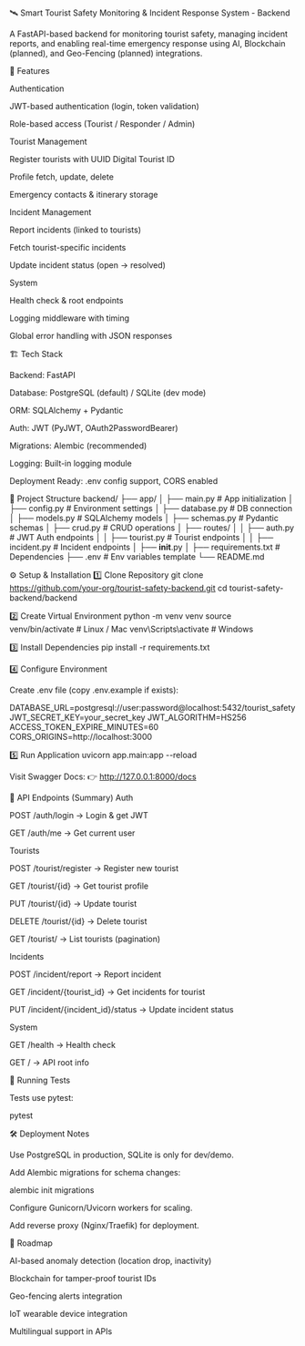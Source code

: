 🛰️ Smart Tourist Safety Monitoring & Incident Response System - Backend

A FastAPI-based backend for monitoring tourist safety, managing incident reports, and enabling real-time emergency response using AI, Blockchain (planned), and Geo-Fencing (planned) integrations.

🚀 Features

Authentication

JWT-based authentication (login, token validation)

Role-based access (Tourist / Responder / Admin)

Tourist Management

Register tourists with UUID Digital Tourist ID

Profile fetch, update, delete

Emergency contacts & itinerary storage

Incident Management

Report incidents (linked to tourists)

Fetch tourist-specific incidents

Update incident status (open → resolved)

System

Health check & root endpoints

Logging middleware with timing

Global error handling with JSON responses

🏗️ Tech Stack

Backend: FastAPI

Database: PostgreSQL (default) / SQLite (dev mode)

ORM: SQLAlchemy + Pydantic

Auth: JWT (PyJWT, OAuth2PasswordBearer)

Migrations: Alembic (recommended)

Logging: Built-in logging module

Deployment Ready: .env config support, CORS enabled

📂 Project Structure
backend/
├── app/
│   ├── main.py              # App initialization
│   ├── config.py            # Environment settings
│   ├── database.py          # DB connection
│   ├── models.py            # SQLAlchemy models
│   ├── schemas.py           # Pydantic schemas
│   ├── crud.py              # CRUD operations
│   ├── routes/
│   │   ├── auth.py          # JWT Auth endpoints
│   │   ├── tourist.py       # Tourist endpoints
│   │   ├── incident.py      # Incident endpoints
│   ├── __init__.py
│
├── requirements.txt         # Dependencies
├── .env                     # Env variables template
└── README.md

⚙️ Setup & Installation
1️⃣ Clone Repository
git clone https://github.com/your-org/tourist-safety-backend.git
cd tourist-safety-backend/backend

2️⃣ Create Virtual Environment
python -m venv venv
source venv/bin/activate   # Linux / Mac
venv\Scripts\activate      # Windows

3️⃣ Install Dependencies
pip install -r requirements.txt

4️⃣ Configure Environment

Create .env file (copy .env.example if exists):

DATABASE_URL=postgresql://user:password@localhost:5432/tourist_safety
JWT_SECRET_KEY=your_secret_key
JWT_ALGORITHM=HS256
ACCESS_TOKEN_EXPIRE_MINUTES=60
CORS_ORIGINS=http://localhost:3000

5️⃣ Run Application
uvicorn app.main:app --reload


Visit Swagger Docs: 👉 http://127.0.0.1:8000/docs

🔑 API Endpoints (Summary)
Auth

POST /auth/login → Login & get JWT

GET /auth/me → Get current user

Tourists

POST /tourist/register → Register new tourist

GET /tourist/{id} → Get tourist profile

PUT /tourist/{id} → Update tourist

DELETE /tourist/{id} → Delete tourist

GET /tourist/ → List tourists (pagination)

Incidents

POST /incident/report → Report incident

GET /incident/{tourist_id} → Get incidents for tourist

PUT /incident/{incident_id}/status → Update incident status

System

GET /health → Health check

GET / → API root info

🧪 Running Tests

Tests use pytest:

pytest

🛠️ Deployment Notes

Use PostgreSQL in production, SQLite is only for dev/demo.

Add Alembic migrations for schema changes:

alembic init migrations


Configure Gunicorn/Uvicorn workers for scaling.

Add reverse proxy (Nginx/Traefik) for deployment.

📌 Roadmap

 AI-based anomaly detection (location drop, inactivity)

 Blockchain for tamper-proof tourist IDs

 Geo-fencing alerts integration

 IoT wearable device integration

 Multilingual support in APIs